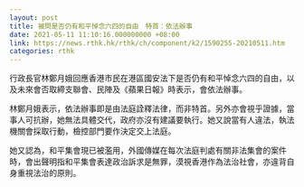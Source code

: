 ```yaml
---
layout: post
title: 被問是否仍有和平悼念六四的自由　特首：依法辦事
date: 2021-05-11 11:10:16.000000000 +08:00
link: https://news.rthk.hk/rthk/ch/component/k2/1590255-20210511.htm
categories: rthk
---
```


行政長官林鄭月娥回應香港市民在港區國安法下是否仍有和平悼念六四的自由，以及未來會否取締支聯會、民陣及《蘋果日報》時表示，會依法辦事。

林鄭月娥表示，依法辦事即是由法庭詮釋法律，而非特首。另外亦會視乎證據，當事人可抗辦，她無法具體交代，政府亦沒有建議要執行。她又說當有人違法，執法機關會採取行動，檢控部門要作決定交上法庭。

她又認為，和平集會現已被濫用，外國傳媒在每次法庭判處有關非法集會的案件時，會出聲明指和平集會表達政治訴求是無罪，漠視香港作為法治社會，亦違背自身重視法治的原則。

